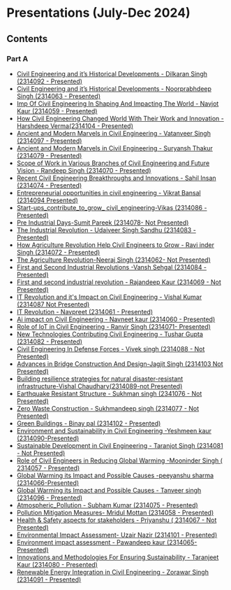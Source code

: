# Presentations (July-Dec 2024)

## Contents

### Part A

- [Civil Engineering and it’s Historical Developments - Dilkaran Singh (2314092 - Presented)](Part-A\1_Civil_Engineering_And_Historical_Development-Dilkaran_Singh(2314092).pdf)
- [Civil Engineering and it’s Historical Developments - Noorprabhdeep Singh (2314063 - Presented)](Part-A/2_Civil_Engineering_And_Historical_Development.pdf)
- [Imp Of Civil Engineering In Shaping And Impacting The World - Navjot Kaur (2314059 - Presented)](Part-A/3_Imp_Of_Civil_Engineering_In_Shaping_And_Impacting_The_World.pdf)
- [How Civil Engineering Changed World With Their Work and Innovation - Harshdeep Verma(2314104 - Presented)](Part-A/4_How_Civil_Engineering_Changed_World_With_Their_Work_and_Innovation.pdf)
- [Ancient and Modern Marvels in Civil Engineering - Vatanveer Singh (2314097 - Presented)](Part-A/5_Ancient_and_Modern_Marvels_In_Civil_Engineering.pdf)
- [Ancient and Modern Marvels in Civil Engineering - Suryansh Thakur (2314079 - Presented)](Part-A/6_Ancient_and_Modern_Marvels_In_Civil_Engineering.pdf)
- [Scope of Work in Various Branches of Civil Engineering and Future Vision - Randeep Singh (2314070 - Presented)](Part-A\7_Scope_of_work_involved_in_various_branches_of_civil_enineering_and_future_vision-Randeep_Singh(2314070).pdf)
- [Recent Civil Engineering Breakthroughs and Innovations - Sahil Insan (2314074 - Presented)](Part-A/8_Recent_Civil_Engineering_Breakthroughs_and_Innovations.pdf)
- [Entrepreneurial opportunities in civil engineering - Vikrat Bansal (2314094  Presented)](Part-A\9_Entrepreneurial_Opportunities-Vikrat_Bansal(2314094))
- [Start-ups_contribute_to_grow_ civil_engineering-Vikas (2314086 - Presented)](Part-A/10_Start-ups_contribute_to_grow_civil_engineering-Vikas(2314086).pdf)
- [Pre Industrial Days-Sumit Pareek (2314078- Not Presented)](Part-A/11_Pre_Industrial_Days.pdf)
- [The Industrial Revolution - Udaiveer Singh Sandhu (2314083 -  Presented)](Part-A/12_The_Industrial_Revolution.pdf)
- [How Agriculture Revolution Help Civil Engineers to Grow - Ravi inder Singh (2314072 - Presented)](Part-A/13_How_Agriculture_Revolution_Help_Civil_Engineering_To_Grow-Ravi_inder_Singh(2314072).pdf)
- [The Agriculture Revolution-Neeraj Singh (2314062- Not Presented)](Part-A/14_The_Agriculture_Revolution.pdf.pdf)
- [First and Second Industrial Revolutions -Vansh Sehgal (2314084 -  Presented)](Part-A/15_First_and_Second_Industrial_Revolutions.pdf)
- [First and second industrial revolution - Rajandeep Kaur (2314069 - Not Presented)](Part-A/16_First_and_Second_Industrial_Revolutions.pdf)
- [IT Revolution and it's Impact on Civil Engineering - Vishal Kumar (2314087  Not Presented)](Part-A/17_IT_Revolution_and_it's_impact_on_civil_engineering-Vishal_Kumar(2314087).pdf)
- [IT Revolution - Navpreet (2314061 - Presented)](Part-A/18_IT_Revolution.pdf)
- [Ai impact on Civil Engineering - Navneet kaur (2314060 - Presented)](Part-A/19_AI_in_Civil_Engineering.pdf)
- [Role of IoT in Civil Engineering - Ranvir Singh (2314071- Presented)](Part-A/20_Role_of_IoT_in_Civil_Engineering.pdf)
- [New Technologies Contributing Civil Engineering - Tushar Gupta (2314082 - Presented)](Part-A/21_New_Technologies_Contributing_Civil_Engineering.pdf)
- [Civil Engineering In Defense Forces - Vivek singh (2314088 - Not Presented)](Part-A/22_Civil_Engineering_In_Defense_Forces.pdf)
- [Advances in Bridge Construction And Design-Jagjit Singh (2314103 Not Presented)](Part-A/23_Advances_in_Bridge_Construction_And_Design.pdf)
- [Building resilience strategies for natural disaster-resistant infrastructure-Vishal Chaudhary(2314089-not Presented)](Part-A/24_Building_Resilience_Strategies.pdf)
- [Earthquake Resistant Structure - Sukhman singh (2341076 - Not Presented)](Part-A/25_Earthquake_Resistant_Structure.pdf)
- [Zero Waste Construction - Sukhmandeep singh (2314077 -  Not Presented)](Part-A/26_Zero_Waste_Construction.pdf)
- [Green Buildings - Binay pal (2314102 - Presented)](Part-A/27_Green_Buildings.pdf)
- [Environment and Sustainability in Civil Engineering -Yeshmeen kaur (2314090-Presented)](Part-A/28_Environment_and_Sustainability_in_Civil_Engineering.pdf)
- [Sustainable Development in Civil Engineering - Taranjot Singh  (2314081 -  Not Presented)](Part-A/29_Sustainable_Development_in_Civil_Engineering.pdf)
- [Role of Civil Engineers in Reducing Global Warming -Mooninder Singh ( 2314057 - Presented) ](Part-A/30_Role_of_Civil_Engineers_in_Reducing_Global_Warming.pdf)
- [Global Warming its Impact and Possible Causes -peeyanshu sharma (2314066-Presented)](Part-A/31_Global_Warming_Impact_and_Causes.pdf)
- [Global Warming its Impact and Possible Causes - Tanveer singh (2314096 - Presented)](Part-A/32_Global_Warming_Impact_and_Causes.pdf)
- [Atmospheric_Pollution - Subham Kumar (2314075 - Presented)](Part-A/33_Atmospheric_Pollution.pdf)
- [Pollution Mitigation Measures- Mridul Mottan (2314058 - Presented)](Part-A/34_Pollution_Mitigation_Measures.pdf)
- [Health & Safety aspects for stakeholders - Priyanshu ( 2314067 - Not Presented)](Part-A/35_Health_&_Safety_aspect_for_stakeholders-Priyanshu(2314067).pdf)
- [Environmental Impact Assessment- Uzair Nazir (2314101 - Presented)](Part-A/36_Environmental_Impact_Assessment.pdf)
- [Environment impact assessment - Pawandeep kaur (2314065- Presented)](Part-A\37_Environmental_Impact_Assessment-Pawandeep_kaur(2314065).pdf)
- [Innovations and Methodologies For Ensuring Sustainability - Taranjeet Kaur (2314080 - Presented)](Part-A/38_Innovations_and_Methodologies_For_Ensuring_Sustainability.pdf)
- [Renewable Energy Integration in Civil Engineering - Zorawar Singh (2314091 - Presented)](39_Renewable_Energy_Integration_in_Civil_Engineering-Zorawar_Singh(2314091).pdf)
